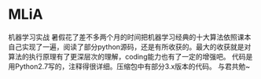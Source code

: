 # MLiA
机器学习实战
暑假花了差不多两个月的时间把机器学习经典的十大算法依照课本自己实现了一遍，阅读了部分python源码，还是有所收获的。最大的收获就是对算法的执行原理有了更深层次的理解，coding能力也有了一定的增强吧。
代码是用Python2.7写的，注释得很详细。压缩包中有部分3.x版本的代码。
与君共勉~
